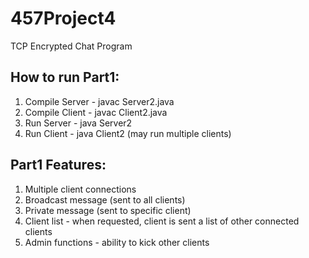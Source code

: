 # 457Project4
TCP Encrypted Chat Program

## How to run Part1:
1. Compile Server - javac Server2.java
2. Compile Client - javac Client2.java
3. Run Server - java Server2
4. Run Client - java Client2 (may run multiple clients)

## Part1 Features:
1. Multiple client connections
2. Broadcast message (sent to all clients)
3. Private message (sent to specific client)
4. Client list - when requested, client is sent a list of other connected clients
5. Admin functions - ability to kick other clients
